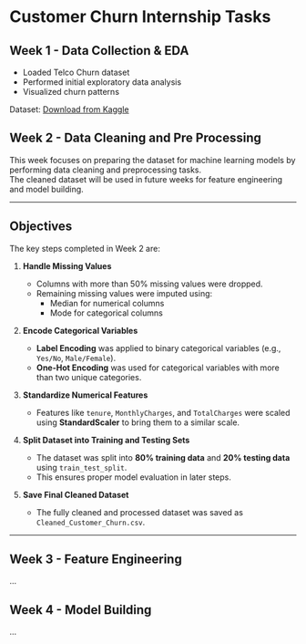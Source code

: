 # Customer Churn Internship Tasks

## Week 1 - Data Collection & EDA
- Loaded Telco Churn dataset
- Performed initial exploratory data analysis
- Visualized churn patterns

Dataset: [Download from Kaggle](https://www.kaggle.com/datasets/blastchar/telco-customer-churn)

## Week 2 - Data Cleaning and Pre Processing

This week focuses on preparing the dataset for machine learning models by performing data cleaning and preprocessing tasks.  
The cleaned dataset will be used in future weeks for feature engineering and model building.

---

## **Objectives**
The key steps completed in Week 2 are:

1. **Handle Missing Values**  
   - Columns with more than 50% missing values were dropped.  
   - Remaining missing values were imputed using:
     - Median for numerical columns  
     - Mode for categorical columns  

2. **Encode Categorical Variables**  
   - **Label Encoding** was applied to binary categorical variables (e.g., `Yes/No`, `Male/Female`).  
   - **One-Hot Encoding** was used for categorical variables with more than two unique categories.  

3. **Standardize Numerical Features**  
   - Features like `tenure`, `MonthlyCharges`, and `TotalCharges` were scaled using **StandardScaler** to bring them to a similar scale.

4. **Split Dataset into Training and Testing Sets**  
   - The dataset was split into **80% training data** and **20% testing data** using `train_test_split`.  
   - This ensures proper model evaluation in later steps.

5. **Save Final Cleaned Dataset**  
   - The fully cleaned and processed dataset was saved as `Cleaned_Customer_Churn.csv`.

---


## Week 3 - Feature Engineering
...

## Week 4 - Model Building
...
